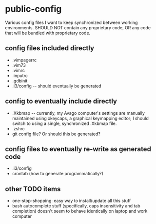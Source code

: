 public-config
=============

Various config files I want to keep synchronized between working environments. SHOULD NOT contain any proprietary code, OR any code that will be bundled with proprietary code.

config files included directly
-----------
 * .vimpagerrc
 * .vim73
 * .vimrc
 * .inputrc
 * .gdbinit
 * .i3/config -- should eventually be generated

config to eventually include directly
-----------

 * .Xkbmap -- currently, my Avago computer's settings are manually maintained
                using xkeycaps, a graphical keymapping editor; I should switch
                to using a single, synchronized .Xkbmap file.
 * .zshrc
 * git config file? Or should this be generated?

config files to eventually re-write as generated code
-----------
 * .i3/config
 * crontab (how to generate programmatically?)

other TODO items
-----------
 * one-stop-shopping: easy way to install/update all this stuff
 * bash autocomplete stuff (specifically, caps insensitivity and tab
    completion) doesn't seem to behave identically on laptop and work computer
